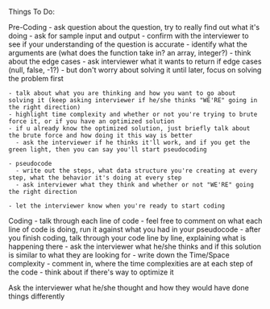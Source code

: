 Things To Do:

Pre-Coding
    - ask question about the question, try to really find out what it's doing
      - ask for sample input and output
    - confirm with the interviewer to see if your understanding of the question is accurate
    - identify what the arguments are (what does the function take in? an array, integer?)
    - think about the edge cases
      - ask interviewer what it wants to return if edge cases (null, false, -1?)
      - but don't worry about solving it until later, focus on solving the problem first

    - talk about what you are thinking and how you want to go about solving it (keep asking interviewer if he/she thinks "WE'RE" going in the right direction)
    - highlight time complexity and whether or not you're trying to brute force it, or if you have an optimized solution
    - if u already know the optimized solution, just briefly talk about the brute force and how doing it this way is better
      - ask the interviewer if he thinks it'll work, and if you get the green light, then you can say you'll start pseudocoding

    - pseudocode
      - write out the steps, what data structure you're creating at every step, what the behavior it's doing at every step
      - ask interviewer what they think and whether or not "WE'RE" going the right direction
    
    - let the interviewer know when you're ready to start coding

Coding
    - talk through each line of code
    - feel free to comment on what each line of code is doing, run it against what you had in your pseudocode
    - after you finish coding, talk through your code line by line, explaining what is happening there
    - ask the interviewer what he/she thinks and if this solution is similar to what they are looking for
    - write down the Time/Space complexity
      - comment in, where the time complexities are at each step of the code
      - think about if there's way to optimize it
  
Ask the interviewer what he/she thought and how they would have done things differently
